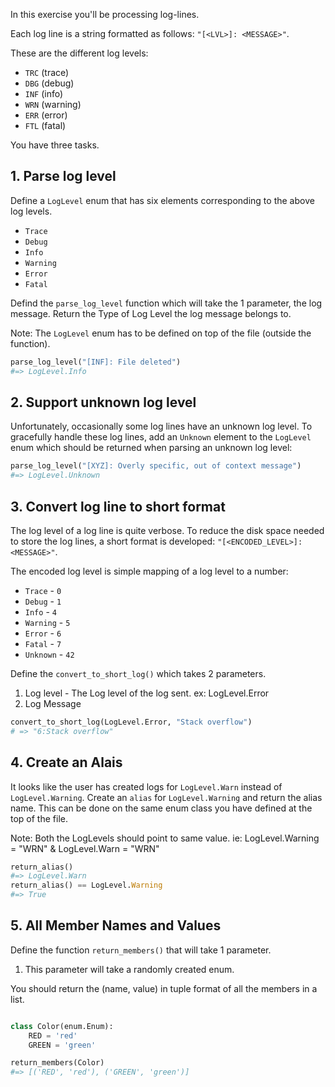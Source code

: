In this exercise you'll be processing log-lines.

Each log line is a string formatted as follows: `"[<LVL>]: <MESSAGE>"`.

These are the different log levels:

- `TRC` (trace)
- `DBG` (debug)
- `INF` (info)
- `WRN` (warning)
- `ERR` (error)
- `FTL` (fatal)

You have three tasks.

## 1. Parse log level

Define a `LogLevel` enum that has six elements corresponding to the above log levels.

- `Trace`
- `Debug`
- `Info`
- `Warning`
- `Error`
- `Fatal`

Defind the `parse_log_level` function which will take the 1 parameter, the log message. Return the Type of Log Level the log message belongs to.

Note: The `LogLevel` enum has to be defined on top of the file (outside the function).

```python
parse_log_level("[INF]: File deleted")
#=> LogLevel.Info
```

## 2. Support unknown log level

Unfortunately, occasionally some log lines have an unknown log level. To gracefully handle these log lines, add an `Unknown` element to the `LogLevel` enum which should be returned when parsing an unknown log level:

```python
parse_log_level("[XYZ]: Overly specific, out of context message")
#=> LogLevel.Unknown
```

## 3. Convert log line to short format

The log level of a log line is quite verbose. To reduce the disk space needed to store the log lines, a short format is developed: `"[<ENCODED_LEVEL>]:<MESSAGE>"`.

The encoded log level is simple mapping of a log level to a number:

- `Trace` - `0`
- `Debug` - `1`
- `Info` - `4`
- `Warning` - `5`
- `Error` - `6`
- `Fatal` - `7`
- `Unknown` - `42`

Define the `convert_to_short_log()` which takes 2 parameters.

1. Log level - The Log level of the log sent. ex: LogLevel.Error
2. Log Message

```python
convert_to_short_log(LogLevel.Error, "Stack overflow")
# => "6:Stack overflow"
```

## 4. Create an Alais

It looks like the user has created logs for `LogLevel.Warn` instead of `LogLevel.Warning`. Create an `alias` for `LogLevel.Warning` and return the alias name. This can be done on the same enum class you have defined at the top of the file.

Note: Both the LogLevels should point to same value. ie: LogLevel.Warning = "WRN" & LogLevel.Warn = "WRN"

```python
return_alias()
#=> LogLevel.Warn
return_alias() == LogLevel.Warning
#=> True
```

## 5. All Member Names and Values

Define the function `return_members()` that will take 1 parameter.

1. This parameter will take a randomly created enum.

You should return the (name, value) in tuple format of all the members in a list.

```python

class Color(enum.Enum):
    RED = 'red'
    GREEN = 'green'

return_members(Color)
#=> [('RED', 'red'), ('GREEN', 'green')]
```
